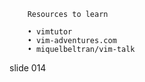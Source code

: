         Resources to learn

        • vimtutor
        • vim-adventures.com
        • miquelbeltran/vim-talk

















































































slide 014
